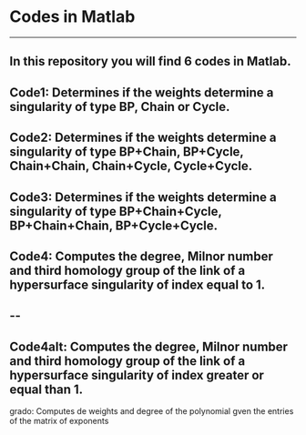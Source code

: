 # Codes in Matlab
---
In this repository you will find 6 codes in Matlab.
--
Code1: Determines if the weights determine a singularity of type BP, Chain or Cycle.
--
Code2: Determines if the weights determine a singularity of type  BP+Chain, BP+Cycle, Chain+Chain, Chain+Cycle, Cycle+Cycle.
--
Code3: Determines if the weights determine a singularity of type BP+Chain+Cycle, BP+Chain+Chain, BP+Cycle+Cycle.
--
Code4: Computes the degree, Milnor number and third homology group of the link of a hypersurface singularity of index equal to 1.
--
--
--
Code4alt: Computes the degree, Milnor number and third homology group of the link of a hypersurface singularity of index greater or equal than 1.
--
grado: Computes de weights and degree of the polynomial gven the entries of the matrix of exponents
